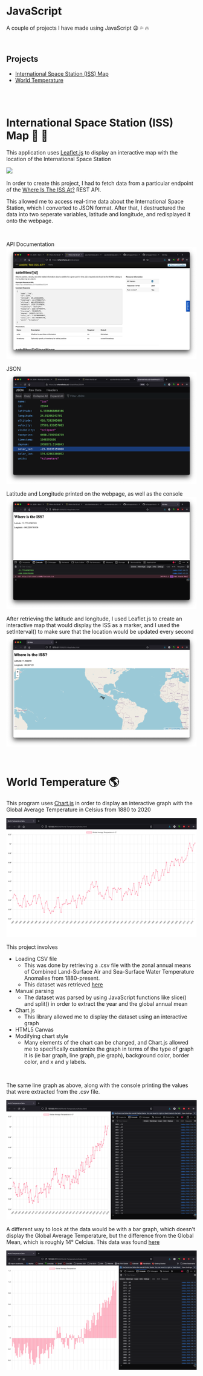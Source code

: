 # JavaScript
 A couple of projects I have made using JavaScript :weary: :sweat_drops: :fire:

 <br/>
 
 ## Projects
 - [International Space Station (ISS) Map](#international-space-station-iss-map--rocket-round_pushpin)
 - [World Temperature](#World-Temperature-earth_americas)

 <br/>

 
<br/>

# International Space Station (ISS) Map  :rocket: :round_pushpin:

This application uses <a href="https://leafletjs.com/">Leaflet.js</a> to display an interactive map with the location of the International Space Station

![](ISS-Map/images/iss2.gif)

In order to create this project, I had to fetch data from a particular endpoint of the <a href="https://wheretheiss.at/w/developer">Where Is The ISS At?</a>  REST API. 


This allowed me to access real-time data about the International Space Station, which I converted to JSON format. After that, I destructured the data into two seperate variables, latitude and longitude, and redisplayed it onto the webpage.

<br/>

API Documentation
![](ISS-Map/images/endpoint.png)

JSON
![](ISS-Map/images/json.png)

Latitude and Longitude printed on the webpage, as well as the console
![](ISS-Map/images/lat_and_lon.png)

After retrieving the latitude and longitude, I used Leaflet.js to create an interactive map that would display the ISS as a marker, and I used the setInterval() to make sure that the location would be updated every second
![](ISS-Map/images/iss_map.png)


<br/>

 # World Temperature :earth_americas:
 This program uses <a href="https://www.chartjs.org/">Chart.js</a> in order to display an interactive graph with the Global Average Temperature in Celsius from 1880 to 2020


![](World-Temperature/images/full-graph.png)

This project involves
- Loading CSV file
    - This was done by retrieving a .csv file with the zonal annual means of Combined Land-Surface Air and Sea-Surface Water Temperature Anomalies from 1880-present. 
    - This dataset was retrieved <a href="https://data.giss.nasa.gov/gistemp/">here</a>
- Manual parsing
    - The dataset was parsed by using JavaScript functions like slice() and split() in order to extract the year and the global annual mean
- Chart.js
    - This library allowed me to display the dataset using an interactive graph
- HTML5 Canvas
- Modifying chart style
    - Many elements of the chart can be changed, and Chart.js allowed me to specifically customize the graph in terms of the type of graph it is (ie bar graph, line graph, pie graph), background color, border color, and x and y labels.

<br/>


The same line graph as above, along with the console printing the values that were extracted from the .csv file.

![](World-Temperature/images/line.png)

A different way to look at the data would be with a bar graph, which doesn't display the Global Average Temperature, but the difference from the Global Mean, which is roughly 14° Celcius. This data was found <a href="https://earthobservatory.nasa.gov/world-of-change/global-temperatures"> here</a>

![](World-Temperature/images/bar.png)


<br/>

